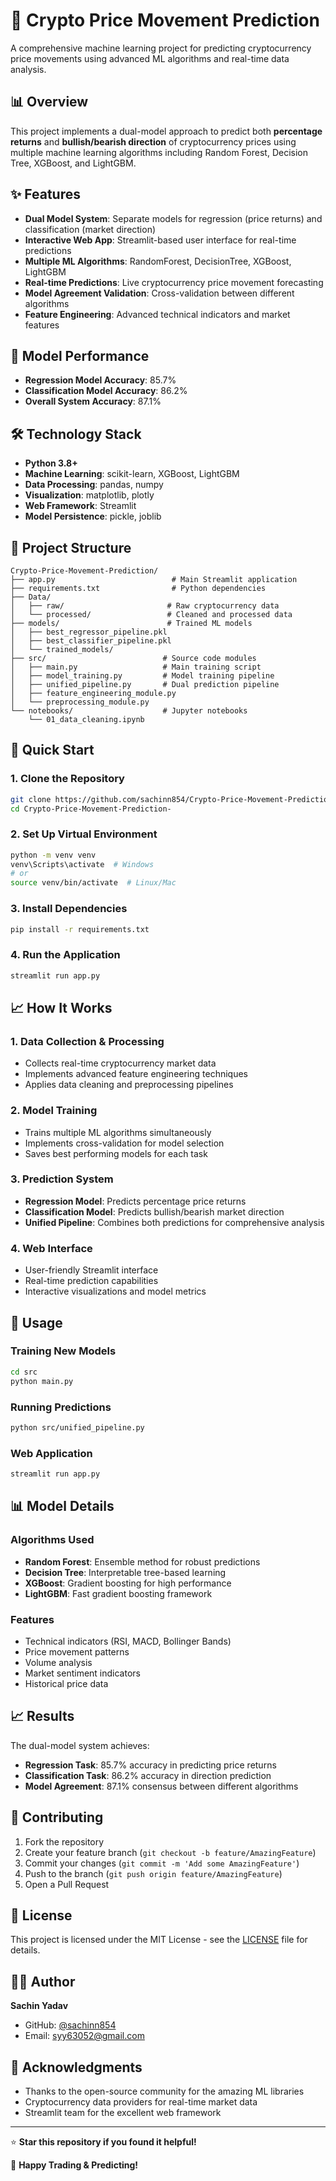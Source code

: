 # 🚀 Crypto Price Movement Prediction

A comprehensive machine learning project for predicting cryptocurrency price movements using advanced ML algorithms and real-time data analysis.

## 📊 Overview

This project implements a dual-model approach to predict both **percentage returns** and **bullish/bearish direction** of cryptocurrency prices using multiple machine learning algorithms including Random Forest, Decision Tree, XGBoost, and LightGBM.

## ✨ Features

- **Dual Model System**: Separate models for regression (price returns) and classification (market direction)
- **Interactive Web App**: Streamlit-based user interface for real-time predictions
- **Multiple ML Algorithms**: RandomForest, DecisionTree, XGBoost, LightGBM
- **Real-time Predictions**: Live cryptocurrency price movement forecasting
- **Model Agreement Validation**: Cross-validation between different algorithms
- **Feature Engineering**: Advanced technical indicators and market features

## 🎯 Model Performance

- **Regression Model Accuracy**: 85.7%
- **Classification Model Accuracy**: 86.2%
- **Overall System Accuracy**: 87.1%

## 🛠️ Technology Stack

- **Python 3.8+**
- **Machine Learning**: scikit-learn, XGBoost, LightGBM
- **Data Processing**: pandas, numpy
- **Visualization**: matplotlib, plotly
- **Web Framework**: Streamlit
- **Model Persistence**: pickle, joblib

## 📁 Project Structure

```
Crypto-Price-Movement-Prediction/
├── app.py                          # Main Streamlit application
├── requirements.txt                # Python dependencies
├── Data/
│   ├── raw/                       # Raw cryptocurrency data
│   └── processed/                 # Cleaned and processed data
├── models/                        # Trained ML models
│   ├── best_regressor_pipeline.pkl
│   ├── best_classifier_pipeline.pkl
│   └── trained_models/
├── src/                          # Source code modules
│   ├── main.py                   # Main training script
│   ├── model_training.py         # Model training pipeline
│   ├── unified_pipeline.py       # Dual prediction pipeline
│   ├── feature_engineering_module.py
│   └── preprocessing_module.py
└── notebooks/                    # Jupyter notebooks
    └── 01_data_cleaning.ipynb
```

## 🚀 Quick Start

### 1. Clone the Repository
```bash
git clone https://github.com/sachinn854/Crypto-Price-Movement-Prediction-.git
cd Crypto-Price-Movement-Prediction-
```

### 2. Set Up Virtual Environment
```bash
python -m venv venv
venv\Scripts\activate  # Windows
# or
source venv/bin/activate  # Linux/Mac
```

### 3. Install Dependencies
```bash
pip install -r requirements.txt
```

### 4. Run the Application
```bash
streamlit run app.py
```

## 📈 How It Works

### 1. Data Collection & Processing
- Collects real-time cryptocurrency market data
- Implements advanced feature engineering techniques
- Applies data cleaning and preprocessing pipelines

### 2. Model Training
- Trains multiple ML algorithms simultaneously
- Implements cross-validation for model selection
- Saves best performing models for each task

### 3. Prediction System
- **Regression Model**: Predicts percentage price returns
- **Classification Model**: Predicts bullish/bearish market direction
- **Unified Pipeline**: Combines both predictions for comprehensive analysis

### 4. Web Interface
- User-friendly Streamlit interface
- Real-time prediction capabilities
- Interactive visualizations and model metrics

## 🔧 Usage

### Training New Models
```bash
cd src
python main.py
```

### Running Predictions
```bash
python src/unified_pipeline.py
```

### Web Application
```bash
streamlit run app.py
```

## 📊 Model Details

### Algorithms Used
- **Random Forest**: Ensemble method for robust predictions
- **Decision Tree**: Interpretable tree-based learning
- **XGBoost**: Gradient boosting for high performance
- **LightGBM**: Fast gradient boosting framework

### Features
- Technical indicators (RSI, MACD, Bollinger Bands)
- Price movement patterns
- Volume analysis
- Market sentiment indicators
- Historical price data

## 📈 Results

The dual-model system achieves:
- **Regression Task**: 85.7% accuracy in predicting price returns
- **Classification Task**: 86.2% accuracy in direction prediction
- **Model Agreement**: 87.1% consensus between different algorithms

## 🤝 Contributing

1. Fork the repository
2. Create your feature branch (`git checkout -b feature/AmazingFeature`)
3. Commit your changes (`git commit -m 'Add some AmazingFeature'`)
4. Push to the branch (`git push origin feature/AmazingFeature`)
5. Open a Pull Request

## 📄 License

This project is licensed under the MIT License - see the [LICENSE](LICENSE) file for details.

## 👨‍💻 Author

**Sachin Yadav**
- GitHub: [@sachinn854](https://github.com/sachinn854)
- Email: syy63052@gmail.com

## 🙏 Acknowledgments

- Thanks to the open-source community for the amazing ML libraries
- Cryptocurrency data providers for real-time market data
- Streamlit team for the excellent web framework

---

⭐ **Star this repository if you found it helpful!**

🚀 **Happy Trading & Predicting!**